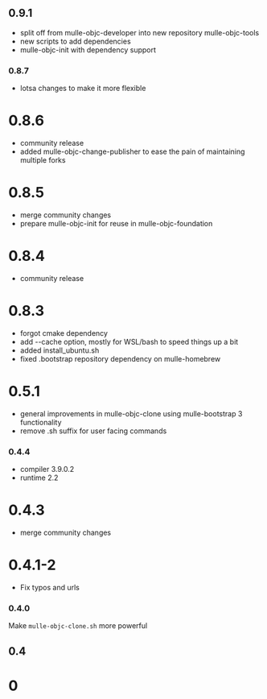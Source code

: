 ## 0.9.1

* split off from mulle-objc-developer into new repository mulle-objc-tools
* new scripts to add dependencies
* mulle-objc-init with dependency support


### 0.8.7

* lotsa changes to make it more flexible


0.8.6
===

* community release
* added mulle-objc-change-publisher to ease the pain of maintaining multiple
forks


0.8.5
===

* merge community changes
* prepare mulle-objc-init for reuse in mulle-objc-foundation


0.8.4
===

* community release

0.8.3
===

* forgot cmake dependency
* add --cache option, mostly for WSL/bash to speed things up a bit
* added install_ubuntu.sh
* fixed .bootstrap repository dependency on mulle-homebrew

0.5.1
====

* general improvements in mulle-objc-clone using mulle-bootstrap 3 functionality
* remove .sh suffix for user facing commands

### 0.4.4

* compiler 3.9.0.2
* runtime 2.2

0.4.3
====

* merge community changes

0.4.1-2
====

* Fix typos and urls

### 0.4.0

Make `mulle-objc-clone.sh` more powerful

## 0.4

# 0
